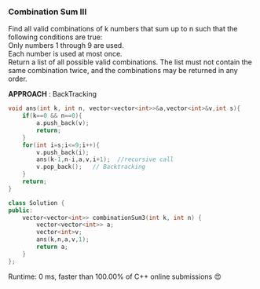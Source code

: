 ### Combination Sum III
Find all valid combinations of k numbers that sum up to n such that the following conditions are true:  
Only numbers 1 through 9 are used.  
Each number is used at most once.  
Return a list of all possible valid combinations. The list must not contain the same combination twice, and the combinations may be returned in any order.   

**APPROACH** : BackTracking 
```c++
void ans(int k, int n, vector<vector<int>>&a,vector<int>&v,int s){
    if(k==0 && n==0){
        a.push_back(v);
        return;
    }
    for(int i=s;i<=9;i++){
        v.push_back(i);
        ans(k-1,n-i,a,v,i+1);  //recursive call
        v.pop_back();   // Backtracking
    }
    return;
}

class Solution {
public:
    vector<vector<int>> combinationSum3(int k, int n) {
        vector<vector<int>> a;
        vector<int>v;
        ans(k,n,a,v,1);
        return a;
    }
};
```

Runtime: 0 ms, faster than 100.00% of C++ online submissions 😍
